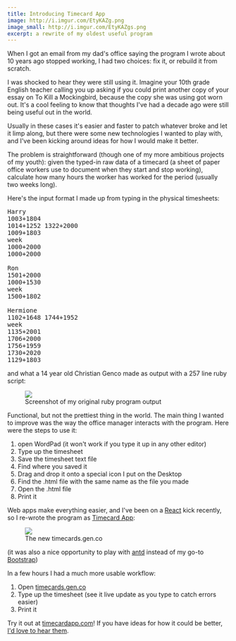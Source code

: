```yaml
---
title: Introducing Timecard App
image: http://i.imgur.com/EtyKAZg.png
image_small: http://i.imgur.com/EtyKAZgs.png
excerpt: a rewrite of my oldest useful program
---
```


When I got an email from my dad's office saying the program I wrote about 10 years ago stopped working, I had two choices: fix it, or rebuild it from scratch.

I was shocked to hear they were still using it. Imagine your 10th grade English teacher calling you up asking if you could print another copy of your essay on To Kill a Mockingbird, because the copy she was using got worn out. It's a cool feeling to know that thoughts I've had a decade ago were still being useful out in the world.

Usually in these cases it's easier and faster to patch whatever broke and let it limp along, but there were some new technologies I wanted to play with, and I've been kicking around ideas for how I would make it better.

The problem is straightforward (though one of my more ambitious projects of my youth): given the typed-in raw data of a timecard (a sheet of paper office workers use to document when they start and stop working), calculate how many hours the worker has worked for the period (usually two weeks long).

Here's the input format I made up from typing in the physical timesheets:

<pre>
Harry
1003+1804
1014+1252 1322+2000
1009+1803
week
1000+2000
1000+2000

Ron
1501+2000
1000+1530
week
1500+1802

Hermione
1102+1648 1744+1952
week
1135+2001
1706+2000
1756+1959
1730+2020
1129+1803
</pre>

and what a 14 year old Christian Genco made as output with a 257 line ruby script:

<figure class="center"><img src="http://i.imgur.com/4wxZa0G.png" /><figcaption>Screenshot of my original ruby program output</figcaption></figure>

Functional, but not the prettiest thing in the world. The main thing I wanted to improve was the way the office manager interacts with the program. Here were the steps to use it:

1. open WordPad (it won't work if you type it up in any other editor)
2. Type up the timesheet
3. Save the timesheet text file
4. Find where you saved it
5. Drag and drop it onto a special icon I put on the Desktop
6. Find the .html file with the same name as the file you made
7. Open the .html file
8. Print it

Web apps make everything easier, and I've been on a [React](https://facebook.github.io/react/) kick recently, so I re-wrote the program as [Timecard App](https://timecards.gen.co):

<figure class="center"><img src="http://i.imgur.com/eLfILGN.png" /><figcaption>The new timecards.gen.co</figcaption></figure>

(it was also a nice opportunity to play with [antd](https://ant.design/docs/react/introduce) instead of my go-to [Bootstrap](http://getbootstrap.com/))

In a few hours I had a much more usable workflow:

1. Open [timecards.gen.co](https://timecards.gen.co)
2. Type up the timesheet (see it live update as you type to catch errors easier)
3. Print it

Try it out at [timecardapp.com](https://timecardapp.com)! If you have ideas for how it could be better, [I'd love to hear them](/contact).
